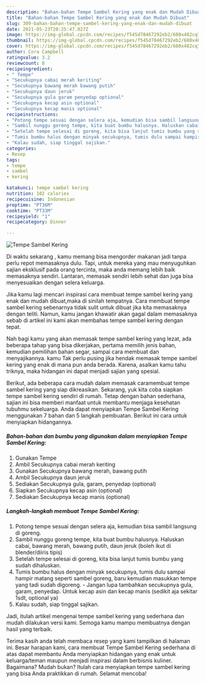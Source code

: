 ```yaml
---
description: "Bahan-bahan Tempe Sambel Kering yang enak dan Mudah Dibuat"
title: "Bahan-bahan Tempe Sambel Kering yang enak dan Mudah Dibuat"
slug: 309-bahan-bahan-tempe-sambel-kering-yang-enak-dan-mudah-dibuat
date: 2021-05-23T20:25:47.027Z
image: https://img-global.cpcdn.com/recipes/f545d78467292eb2/680x482cq70/tempe-sambel-kering-foto-resep-utama.jpg
thumbnail: https://img-global.cpcdn.com/recipes/f545d78467292eb2/680x482cq70/tempe-sambel-kering-foto-resep-utama.jpg
cover: https://img-global.cpcdn.com/recipes/f545d78467292eb2/680x482cq70/tempe-sambel-kering-foto-resep-utama.jpg
author: Cora Campbell
ratingvalue: 3.2
reviewcount: 8
recipeingredient:
- " Tempe"
- "Secukupnya cabai merah keriting"
- "Secukupnya bawang merah bawang putih"
- "Secukupnya daun jeruk"
- "Secukupnya gula garam penyedap optional"
- "Secukupnya kecap asin optional"
- "Secukupnya kecap manis optional"
recipeinstructions:
- "Potong tempe sesuai dengan selera aja, kemudian bisa sambil langsung di goreng."
- "Sambil nunggu goreng tempe, kita buat bumbu halusnya. Haluskan cabai, bawang merah, bawang putih, daun jeruk (boleh ikut di blender/diiris tipis)"
- "Setelah tempe selesai di goreng, kita bisa lanjut tumis bumbu yang sudah dihaluskan."
- "Tumis bumbu halus dengan minyak secukupnya, tumis dulu sampai hampir matang seperti sambel goreng, baru kemudian masukkan tempe yang tadi sudah digoreng.  Jangan lupa tambahkan secukupnya gula, garam, penyedap. Untuk kecap asin dan kecap manis (sedikit aja sekitar 1sdt, optional ya)"
- "Kalau sudah, siap tinggal sajikan."
categories:
- Resep
tags:
- tempe
- sambel
- kering

katakunci: tempe sambel kering 
nutrition: 102 calories
recipecuisine: Indonesian
preptime: "PT36M"
cooktime: "PT33M"
recipeyield: "1"
recipecategory: Dinner

---
```



![Tempe Sambel Kering](https://img-global.cpcdn.com/recipes/f545d78467292eb2/680x482cq70/tempe-sambel-kering-foto-resep-utama.jpg)

Di waktu  sekarang , kamu memang bisa mengorder makanan jadi tanpa perlu repot memasaknya dulu. Tapi, untuk mereka yang mau menyuguhkan sajian eksklusif pada orang tercinta, maka anda memang lebih baik memasaknya sendiri. Lantaran, memasak sendiri lebih sehat dan juga bisa menyesuaikan dengan selera keluarga.

Jika kamu lagi mencari inspirasi cara membuat tempe sambel kering yang enak dan mudah dibuat,maka di sinilah tempatnya. Cara membuat tempe sambel kering  sebenarnya tidak sulit untuk dibuat jika kita memasaknya dengan teliti. Namun, kamu jangan khawatir akan gagal dalam memasaknya 
sebab di artikel ini kami akan membahas tempe sambel kering dengan tepat.  



Nah bagi kamu yang akan memasak tempe sambel kering yang lezat, ada beberapa tahap yang bisa dikerjakan, pertama memilih jenis bahan, kemudian pemilihan bahan segar, sampai cara membuat dan menyajikannya. kamu Tak perlu pusing jika hendak memasak tempe sambel kering yang enak di mana pun anda berada. Karena, asalkan kamu  tahu triknya, maka hidangan ini dapat menjadi sajian yang spesial.

Berikut, ada beberapa cara mudah dalam memasak caramembuat tempe sambel kering yang siap dikreasikan. Sekarang, yuk kita coba siapkan tempe sambel kering sendiri di rumah. Tetap dengan bahan sederhana, sajian ini bisa memberi manfaat untuk membantu menjaga kesehatan tubuhmu sekeluarga. Anda dapat menyiapkan Tempe Sambel Kering menggunakan 7 bahan dan 5 langkah pembuatan. Berikut ini cara untuk menyiapkan hidangannya.

<!--inarticleads1-->

##### Bahan-bahan dan bumbu yang digunakan dalam menyiapkan Tempe Sambel Kering:

1. Gunakan  Tempe
1. Ambil Secukupnya cabai merah keriting
1. Gunakan Secukupnya bawang merah, bawang putih
1. Ambil Secukupnya daun jeruk
1. Sediakan Secukupnya gula, garam, penyedap (optional)
1. Siapkan Secukupnya kecap asin (optional)
1. Sediakan Secukupnya kecap manis (optional)




<!--inarticleads2-->

##### Langkah-langkah membuat Tempe Sambel Kering:

1. Potong tempe sesuai dengan selera aja, kemudian bisa sambil langsung di goreng.
1. Sambil nunggu goreng tempe, kita buat bumbu halusnya. Haluskan cabai, bawang merah, bawang putih, daun jeruk (boleh ikut di blender/diiris tipis)
1. Setelah tempe selesai di goreng, kita bisa lanjut tumis bumbu yang sudah dihaluskan.
1. Tumis bumbu halus dengan minyak secukupnya, tumis dulu sampai hampir matang seperti sambel goreng, baru kemudian masukkan tempe yang tadi sudah digoreng.  - Jangan lupa tambahkan secukupnya gula, garam, penyedap. Untuk kecap asin dan kecap manis (sedikit aja sekitar 1sdt, optional ya)
1. Kalau sudah, siap tinggal sajikan.




Jadi, itulah artikel mengenai  tempe sambel kering  yang sederhana dan mudah dilakukan versi kami. Semoga kamu mampu membuatnya dengan hasil yang terbaik. 

Terima kasih anda telah membaca resep yang kami tampilkan di halaman ini. Besar harapan kami, cara membuat  Tempe Sambel Kering sederhana di atas dapat membantu Anda menyiapkan hidangan yang enak untuk keluarga/teman maupun menjadi inspirasi dalam berbisnis kuliner. Bagaimana? Mudah bukan? Itulah cara menyiapkan tempe sambel kering yang bisa Anda praktikkan di rumah. Selamat mencoba!

